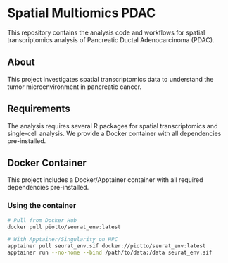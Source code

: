 # Spatial Multiomics PDAC

This repository contains the analysis code and workflows for spatial transcriptomics analysis of Pancreatic Ductal Adenocarcinoma (PDAC).

## About

This project investigates spatial transcriptomics data to understand the tumor microenvironment in pancreatic cancer. 

## Requirements

The analysis requires several R packages for spatial transcriptomics and single-cell analysis. We provide a Docker container with all dependencies pre-installed.

## Docker Container

This project includes a Docker/Apptainer container with all required dependencies pre-installed.

### Using the container

```bash
# Pull from Docker Hub
docker pull piotto/seurat_env:latest

# With Apptainer/Singularity on HPC
apptainer pull seurat_env.sif docker://piotto/seurat_env:latest
apptainer run --no-home --bind /path/to/data:/data seurat_env.sif
